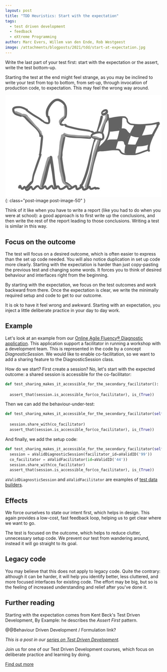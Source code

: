 ```yaml
---
layout: post
title: "TDD Heuristics: Start with the expectation"
tags:
  - test driven development
  - feedback
  - eXtreme Programming
author: Marc Evers, Willem van den Ende, Rob Westgeest
image: /attachments/blogposts/2021/tdd/start-at-expectation.jpg
---
```


Write the last part of your test first: start with the expectation or the
assert, write the test bottom-up.

Starting the test at the end might feel strange, as you may be inclined to write
your test from top to bottom, from set-up, through invocation of production
code, to expectation. This may feel the wrong way around.

![start with the expectation, person holding a finish flag](/attachments/blogposts/2021/tdd/start-at-expectation.jpg)
{: class="post-image post-image-50" }

Think of it like when you have to write a report (like you had to do when you
were at school): a good approach is to first write up the conclusions, and then
write the rest of the report leading to those conclusions. Writing a test is
similar in this way.

## Focus on the outcome 

The test will focus on a desired outcome, which is often easier to express than
the set up code needed. You will also notice duplication in set up code more
clearly. Starting with the expectation is harder than just copy-pasting the
previous test and changing some words. It forces you to think of desired
behaviour and interfaces right from the beginning.

By starting with the expectation, we focus on the test outcomes and work
backward from there. Once the expectation is clear, we write the minimally
required setup and code to get to our outcome.

It is ok to have it feel wrong and awkward. Starting with an expectation, 
you inject a little deliberate practice in your day to day work. 

## Example

Let's look at an example from our [Online Agile Fluency® Diagnostic
application](/2020/09/25/hexagonal-frontend-example.html). This application
support a facilitator in running a workshop with a development team. This is
represented in the code by a concept _DiagnosticSession_. We would like to
enable co-facilitation, so we want to add a sharing feature to the
DiagnosticSession class. 

How do we start? First create a session? No, let's start with the
expected outcome: a shared session is accessible for the co-facilitator:

```python
def test_sharing_makes_it_accessible_for_the_secondary_facilitator():

  assert_that(session.is_accessible_for(co_facilitator), is_(True))
```

Then we can add the behaviour-under-test:

```python
def test_sharing_makes_it_accessible_for_the_secondary_facilitator(self):

  session.share_with(co_facilitator)
  assert_that(session.is_accessible_for(co_facilitator), is_(True))
```

And finally, we add the setup code:

```python
def test_sharing_makes_it_accessible_for_the_secondary_facilitator(self):
  session = aValidDiagnosticSession(facilitator_id=aValidID('99'))
  co_facilitator = aValidFacilitator(id=aValidID('44'))
  session.share_with(co_facilitator)
  assert_that(session.is_accessible_for(co_facilitator), is_(True))
```

`aValidDiagnosticSession` and `aValidFacilitator` are examples of [test data builders](/2020/10/09/test-data-builders.html).

## Effects

We force ourselves to state our intent first, which helps in design. This again
provides a low-cost, fast feedback loop, helping us to get clear where we want
to go.

The test is focused on the outcome, which helps to reduce clutter, unnecessary
setup code. We prevent our test from wandering around, instead it will go
straight to its goal.

## Legacy code

You may believe that this does not apply to legacy code. Quite the contrary:
although it can be harder, it will help you identify better, less cluttered, and
more focused interfaces for existing code. The effort may be big, but so is the
feeling of increased understanding and relief after you've done it.

## Further reading

Starting with the expectation comes from Kent Beck's Test Driven Development, By Example: he describes the _Assert First_ pattern.

@@Behaviour Driven Development / Formulation link? 

_This is a post in our [series on Test Driven Development](/blog-by-tag#tag-test-driven-development)._

<aside>
  <p>Join us for one of our Test Driven Development courses, which focus on deliberate practice and learning by doing.
  </p>
  <p><div>
    <a href="/training/test-driven-development">Find out more</a>
  </div></p>
</aside>
